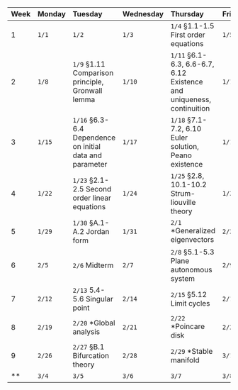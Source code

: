 | Week   | Monday   | Tuesday                                                  | Wednesday   | Thursday                                                              | Friday   |
|:-------|:---------|:---------------------------------------------------------|:------------|:----------------------------------------------------------------------|:---------|
| 1      | `1/1`    | `1/2`                                                    | `1/3`       | `1/4` §1.1-1.5 First order equations                                  | `1/5`    |
| 2      | `1/8`    | `1/9` §1.11 Comparison principle, Gronwall lemma         | `1/10`      | `1/11` §6.1-6.3, 6.6-6.7, 6.12 Existence and uniqueness, continuition | `1/12`   |
| 3      | `1/15`   | `1/16` §6.3-6.4 Dependence on initial data and parameter | `1/17`      | `1/18` §7.1-7.2, 6.10 Euler solution, Peano existence                 | `1/19`   |
| 4      | `1/22`   | `1/23` §2.1-2.5 Second order linear equations            | `1/24`      | `1/25` §2.8, 10.1-10.2 Strum-liouville theory                         | `1/26`   |
| 5      | `1/29`   | `1/30` §A.1-A.2 Jordan form                              | `1/31`      | `2/1` *Generalized eigenvectors                                       | `2/2`    |
| 6      | `2/5`    | `2/6` Midterm                                            | `2/7`       | `2/8` §5.1-5.3 Plane autonomous system                                | `2/9`    |
| 7      | `2/12`   | `2/13` 5.4-5.6 Singular point                            | `2/14`      | `2/15` §5.12 Limit cycles                                             | `2/16`   |
| 8      | `2/19`   | `2/20` *Global analysis                                  | `2/21`      | `2/22` *Poincare disk                                                 | `2/23`   |
| 9      | `2/26`   | `2/27` §B.1 Bifurcation theory                           | `2/28`      | `2/29` *Stable manifold                                               | `3/1`    |
| **     | `3/4`    | `3/5`                                                    | `3/6`       | `3/7`                                                                 | `3/8`    |